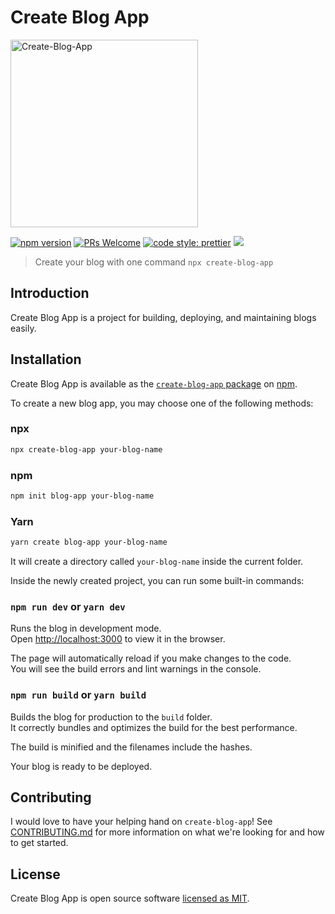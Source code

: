 # Create Blog App

<img src="https://raw.githubusercontent.com/smitbarmase/create-blog-app/main/images/preview.png" alt="Create-Blog-App" height="300px">

<p>
  <a href="https://www.npmjs.com/package/create-blog-app"><img src="https://img.shields.io/npm/v/create-blog-app.svg?style=flat" alt="npm version"></a>
  <a href="CONTRIBUTING.md#pull-requests"><img src="https://img.shields.io/badge/PRs-welcome-brightgreen.svg" alt="PRs Welcome"></a>
  <a href= "https://github.com/prettier/prettier"><img alt="code style: prettier" src="https://img.shields.io/badge/code_style-prettier-ff69b4.svg"></a>
  <a href="#license"><img src="https://img.shields.io/github/license/sourcerer-io/hall-of-fame.svg?colorB=ff0000"></a>
</p>

> Create your blog with one command  `npx create-blog-app`

## Introduction

Create Blog App is a project for building, deploying, and maintaining blogs easily.

## Installation

Create Blog App is available as the [`create-blog-app` package](https://www.npmjs.com/package/create-blog-app) on [npm](https://www.npmjs.com).

To create a new blog app, you may choose one of the following methods:

### npx

```sh
npx create-blog-app your-blog-name
```

### npm

```sh
npm init blog-app your-blog-name
```

### Yarn

```sh
yarn create blog-app your-blog-name
```

It will create a directory called `your-blog-name` inside the current folder.<br>

Inside the newly created project, you can run some built-in commands:

### `npm run dev` or `yarn dev`

Runs the blog in development mode.<br>
Open [http://localhost:3000](http://localhost:3000) to view it in the browser.

The page will automatically reload if you make changes to the code.<br>
You will see the build errors and lint warnings in the console.

### `npm run build` or `yarn build`

Builds the blog for production to the `build` folder.<br>
It correctly bundles and optimizes the build for the best performance.

The build is minified and the filenames include the hashes.<br>

Your blog is ready to be deployed.

## Contributing

I would love to have your helping hand on `create-blog-app`! See [CONTRIBUTING.md](CONTRIBUTING.md) for more information on what we're looking for and how to get started.

## License

Create Blog App is open source software [licensed as MIT](https://github.com/smitbarmase/create-blog-app/blob/master/LICENSE).
